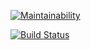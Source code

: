 [![Maintainability](https://api.codeclimate.com/v1/badges/832a3c5606510eec990f/maintainability)](https://codeclimate.com/github/simpllex/python-project-lvl2/maintainability)

[![Build Status](https://travis-ci.org/simpllex/python-project-lvl2.svg?branch=master)](https://travis-ci.org/simpllex/python-project-lvl2)